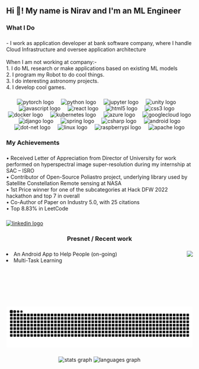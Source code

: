 <h2 align="left">Hi 👋! My name is Nirav and I'm an ML Engineer</h2>

###

<h3 align="left">What I Do</h3>

###

<p align="left">- I work as application developer at bank software company, where I handle Cloud Infrastructure and oversee application architecture<br><br>When I am not working at company:-<br>1. I do ML research or make applications based on existing ML models<br>2. I program my Robot to do cool things.<br>3. I do interesting astronomy projects.<br>4. I develop cool games.</p>

###

<div align="center">
  <img src="https://cdn.simpleicons.org/pytorch/EE4C2C" height="30" alt="pytorch logo"  />
  <img width="12" />
  <img src="https://cdn.jsdelivr.net/gh/devicons/devicon/icons/python/python-original.svg" height="30" alt="python logo"  />
  <img width="12" />
  <img src="https://cdn.jsdelivr.net/gh/devicons/devicon/icons/jupyter/jupyter-original.svg" height="30" alt="jupyter logo"  />
  <img width="12" />
  <img src="https://cdn.simpleicons.org/unity/FFFFFF" height="30" alt="unity logo"  />
  <img width="12" />
  <img src="https://cdn.jsdelivr.net/gh/devicons/devicon/icons/javascript/javascript-original.svg" height="30" alt="javascript logo"  />
  <img width="12" />
  <img src="https://cdn.jsdelivr.net/gh/devicons/devicon/icons/react/react-original.svg" height="30" alt="react logo"  />
  <img width="12" />
  <img src="https://cdn.jsdelivr.net/gh/devicons/devicon/icons/html5/html5-original.svg" height="30" alt="html5 logo"  />
  <img width="12" />
  <img src="https://cdn.jsdelivr.net/gh/devicons/devicon/icons/css3/css3-original.svg" height="30" alt="css3 logo"  />
  <img width="12" />
  <img src="https://cdn.simpleicons.org/docker/2496ED" height="30" alt="docker logo"  />
  <img width="12" />
  <img src="https://skillicons.dev/icons?i=kubernetes" height="30" alt="kubernetes logo"  />
  <img width="12" />
  <img src="https://cdn.jsdelivr.net/gh/devicons/devicon/icons/azure/azure-original.svg" height="30" alt="azure logo"  />
  <img width="12" />
  <img src="https://cdn.jsdelivr.net/gh/devicons/devicon/icons/googlecloud/googlecloud-original.svg" height="30" alt="googlecloud logo"  />
  <img width="12" />
  <img src="https://skillicons.dev/icons?i=django" height="30" alt="django logo"  />
  <img width="12" />
  <img src="https://cdn.jsdelivr.net/gh/devicons/devicon/icons/spring/spring-original.svg" height="30" alt="spring logo"  />
  <img width="12" />
  <img src="https://cdn.jsdelivr.net/gh/devicons/devicon/icons/csharp/csharp-original.svg" height="30" alt="csharp logo"  />
  <img width="12" />
  <img src="https://cdn.jsdelivr.net/gh/devicons/devicon/icons/android/android-original.svg" height="30" alt="android logo"  />
  <img width="12" />
  <img src="https://cdn.jsdelivr.net/gh/devicons/devicon/icons/dot-net/dot-net-original.svg" height="30" alt="dot-net logo"  />
  <img width="12" />
  <img src="https://cdn.jsdelivr.net/gh/devicons/devicon/icons/linux/linux-original.svg" height="30" alt="linux logo"  />
  <img width="12" />
  <img src="https://skillicons.dev/icons?i=raspberrypi" height="30" alt="raspberrypi logo"  />
  <img width="12" />
  <img src="https://cdn.simpleicons.org/apache/D22128" height="30" alt="apache logo"  />
</div>

###

<h3 align="left">My Achievements</h3>

###

<p align="left">•	Received Letter of Appreciation from Director of University for work performed on hyperspectral image super-resolution during my internship at SAC – ISRO<br>•	Contributor of Open-Source Poliastro project, underlying library used by Satellite Constellation Remote sensing at NASA<br>•	1st Price winner for one of the subcategories at Hack DFW 2022 hackathon and top 7 in overall<br>•	Co-Author of Paper on Industry 5.0, with 25 citations<br>•	Top 8.83% in LeetCode</p>

###

<div align="left">
  <a href="https://www.linkedin.com/in/nrmadhani/" target="_blank">
    <img src="https://img.shields.io/static/v1?message=LinkedIn&logo=linkedin&label=&color=0077B5&logoColor=white&labelColor=&style=for-the-badge" height="35" alt="linkedin logo"  />
  </a>
</div>

###

<h3 align="center">Presnet / Recent work</h3>

###

<img align="right" height="150" src="https://avatars.githubusercontent.com/u/77914957?v=4"  />

###

<p align="left">
<li>An Android App to Help People (on-going)</li>
<li>Multi-Task Learning</li>
</p>

###

<br clear="both">
<img src="https://raw.githubusercontent.com/Nirav-Madhani/Nirav-Madhani/output/snake.svg"/>

###

<div align="center">
  <img src="https://github-readme-stats.vercel.app/api?username=Nirav-Madhani&hide_title=true&hide_rank=true&show_icons=true&include_all_commits=true&count_private=true&disable_animations=false&theme=dracula&locale=en&hide_border=true&order=1" height="150" alt="stats graph"  />
  <img src="https://github-readme-stats.vercel.app/api/top-langs?username=Nirav-Madhani&locale=en&hide_title=false&layout=compact&card_width=320&langs_count=5&theme=dracula&hide_border=false&order=2" height="150" alt="languages graph"  />
</div>

###
